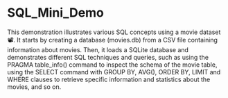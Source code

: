 # SQL_Mini_Demo

This demonstration illustrates various SQL concepts using a movie dataset 📽️. It starts by creating a database (movies.db) from a CSV file containing information about movies. Then, it loads a SQLite database and demonstrates different SQL techniques and queries, such as using the PRAGMA table_info() command to inspect the schema of the movie table, using the SELECT command with GROUP BY, AVG(), ORDER BY, LIMIT and WHERE clauses to retrieve specific information and statistics about the movies, and so on. 
